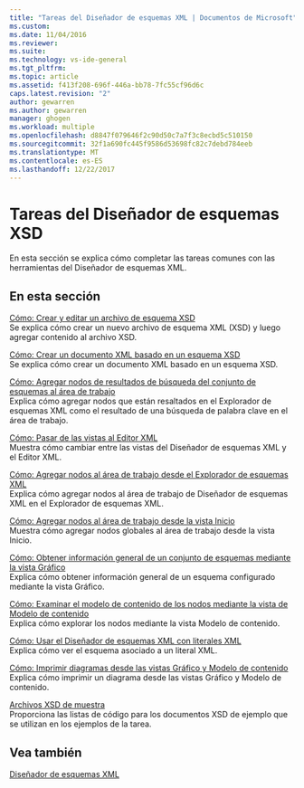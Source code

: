 ```yaml
---
title: "Tareas del Diseñador de esquemas XML | Documentos de Microsoft"
ms.custom: 
ms.date: 11/04/2016
ms.reviewer: 
ms.suite: 
ms.technology: vs-ide-general
ms.tgt_pltfrm: 
ms.topic: article
ms.assetid: f413f208-696f-446a-bb78-7fc55cf96d6c
caps.latest.revision: "2"
author: gewarren
ms.author: gewarren
manager: ghogen
ms.workload: multiple
ms.openlocfilehash: d8847f079646f2c90d50c7a7f3c8ecbd5c510150
ms.sourcegitcommit: 32f1a690fc445f9586d53698fc82c7debd784eeb
ms.translationtype: MT
ms.contentlocale: es-ES
ms.lasthandoff: 12/22/2017
---
```

# <a name="xml-schema-designer-tasks"></a>Tareas del Diseñador de esquemas XSD
En esta sección se explica cómo completar las tareas comunes con las herramientas del Diseñador de esquemas XML.  
  
## <a name="in-this-section"></a>En esta sección  
 [Cómo: Crear y editar un archivo de esquema XSD](../xml-tools/how-to-create-and-edit-an-xsd-schema-file.md)  
 Se explica cómo crear un nuevo archivo de esquema XML (XSD) y luego agregar contenido al archivo XSD.  
  
 [Cómo: Crear un documento XML basado en un esquema XSD](../xml-tools/how-to-create-an-xml-document-based-on-an-xsd-schema.md)  
 Se explica cómo crear un documento XML basado en un esquema XSD.  
  
 [Cómo: Agregar nodos de resultados de búsqueda del conjunto de esquemas al área de trabajo](../xml-tools/how-to-add-schema-set-search-result-nodes-to-the-workspace.md)  
 Explica cómo agregar nodos que están resaltados en el Explorador de esquemas XML como el resultado de una búsqueda de palabra clave en el área de trabajo.  
  
 [Cómo: Pasar de las vistas al Editor XML](../xml-tools/how-to-switch-between-views-and-the-xml-editor.md)  
 Muestra cómo cambiar entre las vistas del Diseñador de esquemas XML y el Editor XML.  
  
 [Cómo: Agregar nodos al área de trabajo desde el Explorador de esquemas XML](../xml-tools/how-to-add-nodes-to-the-workspace-from-the-xml-schema-explorer.md)  
 Explica cómo agregar nodos al área de trabajo de Diseñador de esquemas XML en el Explorador de esquemas XML.  
  
 [Cómo: Agregar nodos al área de trabajo desde la vista Inicio](../xml-tools/how-to-add-nodes-to-the-workspace-from-the-start-view.md)  
 Muestra cómo agregar nodos globales al área de trabajo desde la vista Inicio.  
  
 [Cómo: Obtener información general de un conjunto de esquemas mediante la vista Gráfico](../xml-tools/how-to-get-an-overview-of-a-schema-set-using-the-graph-view.md)  
 Explica cómo obtener información general de un esquema configurado mediante la vista Gráfico.  
  
 [Cómo: Examinar el modelo de contenido de los nodos mediante la vista de Modelo de contenido](../xml-tools/how-to-examine-the-content-model-of-nodes-using-the-content-model-view.md)  
 Explica cómo explorar los nodos mediante la vista Modelo de contenido.  
  
 [Cómo: Usar el Diseñador de esquemas XML con literales XML](../xml-tools/how-to-use-the-xml-schema-designer-with-xml-literals.md)  
 Explica cómo ver el esquema asociado a un literal XML.  
  
 [Cómo: Imprimir diagramas desde las vistas Gráfico y Modelo de contenido](../xml-tools/how-to-print-diagrams-from-the-graph-view-and-the-content-model-view.md)  
 Explica cómo imprimir un diagrama desde las vistas Gráfico y Modelo de contenido.  
  
 [Archivos XSD de muestra](../xml-tools/sample-xsd-files.md)  
 Proporciona las listas de código para los documentos XSD de ejemplo que se utilizan en los ejemplos de la tarea.  
  
## <a name="see-also"></a>Vea también  
 [Diseñador de esquemas XML](../xml-tools/xml-schema-designer.md)